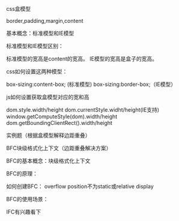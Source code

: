 css盒模型

border,padding,margin,content

基本概念：标准模型和IE模型

标准模型和IE模型区别：

标准模型的宽高是content的宽高。
IE模型的宽高是盒子的宽高。

css如何设置这两种模型：

box-sizing:content-box; (标准模型)
box-sizing:border-box;（IE模型）

js如何设置获取盒模型对应的宽和高

dom.style.width/height
dom.currentStyle.widht/height(IE支持)
window.getComputeStyle(dom).width/height
dom.getBoundingClientRect().width/height


实例题（根据盒模型解释边距重叠）

BFC块级格式化上下文（边距重叠解决方案）

BFC的基本概念：块级格式化上下文

BFC的原理：

如何创建BFC：
overflow
position不为static或relative
display

BFC的使用场景：

IFC有兴趣看下
